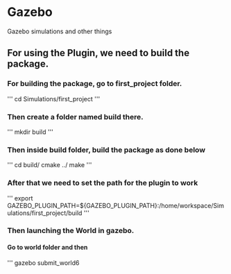# Gazebo
Gazebo simulations and other things

## For using the Plugin, we need to build the package.

### For building the package, go to first_project folder.
'''
cd Simulations/first_project
'''

### Then create a folder named build there.
'''
mkdir build
'''

### Then inside build folder, build the package as done below
'''
cd build/
cmake ../
make
'''

### After that we need to set the path for the plugin to work
'''
export GAZEBO_PLUGIN_PATH=${GAZEBO_PLUGIN_PATH}:/home/workspace/Simulations/first_project/build
'''


### Then launching the World in gazebo.
#### Go to world folder and then 
'''
gazebo submit_world6



